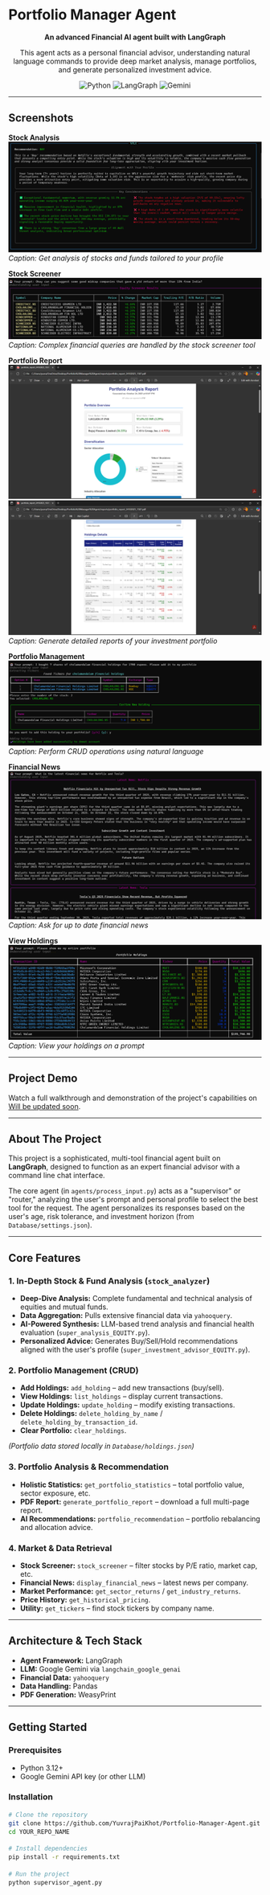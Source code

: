 # Portfolio Manager Agent

<p align="center"><b>An advanced Financial AI agent built with LangGraph</b></p>
<p align="center">
This agent acts as a personal financial advisor, understanding natural language commands to provide deep market analysis, manage portfolios, and generate personalized investment advice.
</p>

<p align="center">
<img alt="Python" src="https://img.shields.io/badge/Python-3.12%2B-blue?style=for-the-badge&logo=python&logoColor=white"/>
<img alt="LangGraph" src="https://img.shields.io/badge/LangGraph-0.3%2B-blueviolet?style=for-the-badge&logo=langchain&logoColor=white"/>
<img alt="Gemini" src="https://img.shields.io/badge/Google%20Gemini-API-orange?style=for-the-badge&logo=google&logoColor=white"/>
</p>

---

## Screenshots

**Stock Analysis**
![stock_recommendations](assets/stock_recommendations.png)  
*Caption: Get analysis of stocks and funds tailored to your profile*  

**Stock Screener**  
![Stock Screener](assets/screener.png)
*Caption: Complex financial queries are handled by the stock screener tool*  

**Portfolio Report** 
![Portfolio Report](assets/report.png)
![Portfolio Report](assets/report2.png) 
*Caption: Generate detailed reports of your investment portfolio*  

**Portfolio Management** 
![portfolio Add](assets/portfolio_add.png) 
*Caption: Perform CRUD operations using natural language* 

**Financial News**
![Financial News](assets/financial_news.png)
*Caption: Ask for up to date financial news*

**View Holdings**
![View Holdings](assets/holdings.png)
*Caption: View your holdings on a prompt*

---

## Project Demo

Watch a full walkthrough and demonstration of the project's capabilities on [Will be updated soon](https://www.youtube.com/watch?v=GgYLoVwLWhI).

---

## About The Project

This project is a sophisticated, multi-tool financial agent built on **LangGraph**, designed to function as an expert financial advisor with a command line chat interface.

The core agent (in `agents/process_input.py`) acts as a "supervisor" or "router," analyzing the user's prompt and personal profile to select the best tool for the request. The agent personalizes its responses based on the user's age, risk tolerance, and investment horizon (from `Database/settings.json`).

---

## Core Features

### 1. In-Depth Stock & Fund Analysis (`stock_analyzer`)
- **Deep-Dive Analysis:** Complete fundamental and technical analysis of equities and mutual funds.  
- **Data Aggregation:** Pulls extensive financial data via `yahooquery`.  
- **AI-Powered Synthesis:** LLM-based trend analysis and financial health evaluation (`super_analysis_EQUITY.py`).  
- **Personalized Advice:** Generates Buy/Sell/Hold recommendations aligned with the user's profile (`super_investment_advisor_EQUITY.py`).

### 2. Portfolio Management (CRUD)
- **Add Holdings:** `add_holding` – add new transactions (buy/sell).  
- **View Holdings:** `list_holdings` – display current transactions.  
- **Update Holdings:** `update_holding` – modify existing transactions.  
- **Delete Holdings:** `delete_holding_by_name` / `delete_holding_by_transaction_id`.  
- **Clear Portfolio:** `clear_holdings`.  

*(Portfolio data stored locally in `Database/holdings.json`)*

### 3. Portfolio Analysis & Recommendation
- **Holistic Statistics:** `get_portfolio_statistics` – total portfolio value, sector exposure, etc.
- **PDF Report:** `generate_portfolio_report` – download a full multi-page report.  
- **AI Recommendations:** `portfolio_recommendation` – portfolio rebalancing and allocation advice.

### 4. Market & Data Retrieval
- **Stock Screener:** `stock_screener` – filter stocks by P/E ratio, market cap, etc.  
- **Financial News:** `display_financial_news` – latest news per company.  
- **Market Performance:** `get_sector_returns` / `get_industry_returns`.  
- **Price History:** `get_historical_pricing`.  
- **Utility:** `get_tickers` – find stock tickers by company name.

---

## Architecture & Tech Stack

- **Agent Framework:** LangGraph  
- **LLM:** Google Gemini via `langchain_google_genai`  
- **Financial Data:** `yahooquery`  
- **Data Handling:** Pandas  
- **PDF Generation:** WeasyPrint 


---

## Getting Started

### Prerequisites
- Python 3.12+  
- Google Gemini API key (or other LLM)

### Installation
```bash
# Clone the repository
git clone https://github.com/YuvrajPaiKhot/Portfolio-Manager-Agent.git
cd YOUR_REPO_NAME

# Install dependencies
pip install -r requirements.txt

# Run the project
python supervisor_agent.py
```
